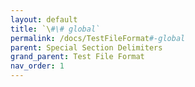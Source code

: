 ```yaml
---
layout: default
title: `\#\# global`
permalink: /docs/TestFileFormat#-global
parent: Special Section Delimiters
grand_parent: Test File Format
nav_order: 1
---
```

